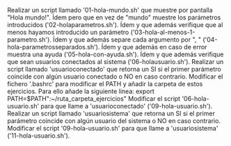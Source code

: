 Realizar un script llamado '01-hola-mundo.sh' que muestre por pantalla "Hola mundo!".
Ídem pero que en vez de "mundo" muestre los parámetros introducidos ('02-holaparametros.sh').
Ídem y que además verifique que al menos hayamos introducido un parámetro ('03-hola-al-menos-1-parametro.sh').
Ídem y que además separe cada argumento por ", " ('04-hola-parametrosseparados.sh').
Ídem y que además en caso de error muestra una ayuda ('05-hola-con-ayuda.sh').
Ídem y que además verifique que sean usuarios conectados al sistema ('06-holausuario.sh').
Realizar un script llamado 'usuarioconectado' que retorna un SI si el primer parámetro coincide con algún usuario conectado o NO en caso contrario.
Modificar el fichero '.bashrc' para modificar el PATH y añadir la carpeta de estos ejercicios. Para ello añade la siguiente linea: export PATH=$PATH":~/ruta_carpeta_ejercicios"
Modificar el script '06-hola-usuario.sh' para que llame a 'usuarioconectado' ('09-hola-usuario.sh').
Realizar un script llamado 'usuariosistema' que retorna un SI si el primer parámetro coincide con algún usuario del sistema o NO en caso contrario.
Modificar el script '09-hola-usuario.sh' para que llame a 'usuariosistema' ('11-hola-usuario.sh').

